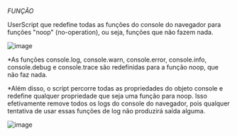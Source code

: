 *FUNÇÃO*

UserScript que redefine todas as funções do console do navegador para funções "noop" (no-operation), ou seja, funções que não fazem nada.

![image](https://github.com/user-attachments/assets/168b4989-1e86-4cef-acd1-07f8eac78c86)

*As funções console.log, console.warn, console.error, console.info, console.debug e console.trace são redefinidas para a função noop, que não faz nada.

*Além disso, o script percorre todas as propriedades do objeto console e redefine qualquer propriedade que seja uma função para noop.
Isso efetivamente remove todos os logs do console do navegador, pois qualquer tentativa de usar essas funções de log não produzirá saída alguma.

![image](https://github.com/user-attachments/assets/58d29f95-be52-417f-8c5b-ee745f3725cb)
